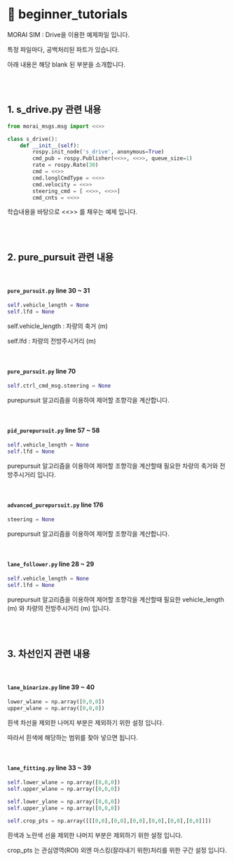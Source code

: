 # :pencil: beginner_tutorials

MORAI SIM : Drive을 이용한 예제파일 입니다.

특정 파일마다, 공백처리된 파트가 있습니다.

아래 내용은 해당 blank 된 부분을 소개합니다.

<br>

<br>

## 1. s_drive.py 관련 내용

```python
from morai_msgs.msg import <<>>

class s_drive():
    def __init__(self):
        rospy.init_node('s_drive', anonymous=True)
        cmd_pub = rospy.Publisher(<<>>, <<>>, queue_size=1)
        rate = rospy.Rate(30)
        cmd = <<>>
        cmd.longlCmdType = <<>>
        cmd.velocity = <<>>
        steering_cmd = [ <<>>, <<>>]
        cmd_cnts = <<>>
```

학습내용을 바탕으로 <<>> 를 채우는 예제 입니다.

<br>

<br>

## 2. pure_pursuit 관련 내용

<br>

#### **`pure_pursuit.py` line 30 ~ 31**

```python
self.vehicle_length = None
self.lfd = None
```

self.vehicle_length : 차량의 축거 (m)

self.lfd : 차량의 전방주시거리 (m)

<br>

#### **`pure_pursuit.py` line 70**

```python
self.ctrl_cmd_msg.steering = None
```

purepursuit 알고리즘을 이용하여 제어할 조향각을 계산합니다.

<br>

#### **`pid_purepursuit.py` line 57 ~ 58**

```python
self.vehicle_length = None
self.lfd = None
```

purepursuit 알고리즘을 이용하여 제어할 조향각을 계산할때 필요한 차량의 축거와 전방주시거리 입니다.

<br>

#### `advanced_purepursuit.py` line 176

```python
steering = None
```

purepursuit 알고리즘을 이용하여 제어할 조향각을 계산합니다.

<br>

#### `lane_follower.py` line 28 ~ 29

```python
self.vehicle_length = None
self.lfd = None
```

purepursuit 알고리즘을 이용하여 제어할 조향각을 계산할때 필요한 vehicle_length (m) 와 차량의 전방주시거리 (m) 입니다.

<br>

<br>

## 3. 차선인지 관련 내용

<br>

#### **`lane_binarize.py` line 39 ~ 40**

```python
lower_wlane = np.array([0,0,0])
upper_wlane = np.array([0,0,0])
```

흰색 차선을 제외한 나머지 부분은 제외하기 위한 설정 입니다.

따라서 흰색에 해당하는 범위를 찾아 넣으면 됩니다. 

<br>

#### **`lane_fitting.py` line 33 ~ 39**

```python
self.lower_wlane = np.array([0,0,0])
self.upper_wlane = np.array([0,0,0])

self.lower_ylane = np.array([0,0,0])
self.upper_ylane = np.array([0,0,0])

self.crop_pts = np.array([[[0,0],[0,0],[0,0],[0,0],[0,0],[0,0]]])
```

흰색과 노란색 선을 제외한 나머지 부분은 제외하기 위한 설정 입니다.

crop_pts 는 관심영역(ROI) 외엔 마스킹(잘라내기 위한)처리를 위한 구간 설정 입니다.

<br>
